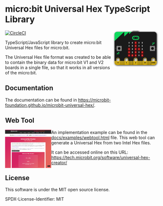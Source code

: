 # micro:bit Universal Hex TypeScript Library

<img width="30%" alt="microbit-universal-hex logo" src="docs/img/microbit-uh-logo.png" align="right">

[![CircleCI](https://circleci.com/gh/microbit-foundation/microbit-universal-hex.svg?style=svg)](https://circleci.com/gh/microbit-foundation/microbit-universal-hex)

TypeScript/JavaScript library to create micro:bit Universal Hex files for
micro:bit.

The Universal Hex file format was created to be able to contain the binary data
for micro:bit V1 and V2 boards in a single file, so that it works in all
versions of the micro:bit.

## Documentation

The documentation can be found in
https://microbit-foundation.github.io/microbit-universal-hex/.

## Web Tool

<img width="30%" alt="microbit-universal-hex logo" src="docs/img/web-tool-screenshot.png" align="left">

An implementation example can be found in the
[docs/examples/webtool.html](docs/examples/webtool.html) file. This web tool can
generate a Universal Hex from two Intel Hex files.

It can be accessed online on this URL:
https://tech.microbit.org/software/universal-hex-creator/

## License

This software is under the MIT open source license.

SPDX-License-Identifier: MIT
